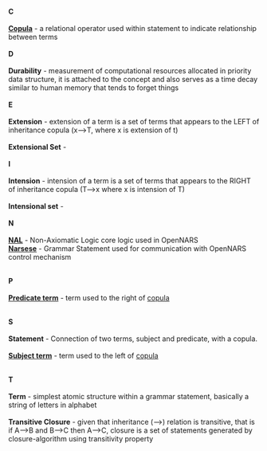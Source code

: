 **C**
<br/><br/>
**[Copula](https://github.com/opennars/opennars/wiki/Narsese-Grammar,-Language-of-OpenNARS)** - a relational operator used within statement to indicate relationship between terms
<br/><br/>
**D**
<br/><br/>
**Durability** - measurement of computational resources allocated in priority data structure, it is attached to the concept and also serves as a time decay similar to human memory that tends to forget things
<br/><br/>
**E**
<br/><br/>
**Extension** - extension of a term is a set of terms that appears to the LEFT of inheritance copula (x-->T, where x is extension of t)
<br/><br/>
**Extensional Set** - 
<br/><br/>
**I**
<br/><br/>
**Intension** - intension of a term is a set of terms that appears to the RIGHT of inheritance copula (T-->x where x is intension of T)
<br/><br/>
**Intensional set** - 
<br/><br/>
**N**
<br/><br/>
**[NAL](https://github.com/opennars/opennars/wiki/Non-Axiomatic-Logic-(NAL),-Logic-behind-OpenNARS)** - Non-Axiomatic Logic core logic used in OpenNARS <br />
**[Narsese](https://github.com/opennars/opennars/wiki/Narsese-Grammar,-Language-of-OpenNARS)** - Grammar Statement used for communication with OpenNARS control mechanism
<br /><br />

**P**
<br /><br/>
**[Predicate term](https://github.com/opennars/opennars/wiki/Narsese-Grammar,-Language-of-OpenNARS)** - term used to the right of [copula](https://github.com/opennars/opennars/wiki/Narsese-Grammar,-Language-of-OpenNARS)
<br /><br/>

**S**
<br /><br/>
**Statement** - Connection of two terms, subject and predicate, with a copula.
<br /><br/>
**[Subject term](https://github.com/opennars/opennars/wiki/Narsese-Grammar,-Language-of-OpenNARS)** - term used to the left of [copula](https://github.com/opennars/opennars/wiki/Narsese-Grammar,-Language-of-OpenNARS)
<br /><br/>


**T**
<br /><br/>
**Term** - simplest atomic structure within a grammar statement, basically a string of letters in alphabet<br /><br/>
**Transitive Closure** - given that inheritance (-->) relation is transitive, that is if A-->B and B-->C then A-->C, closure is a set of statements generated by closure-algorithm using transitivity property  
<br /><br />
